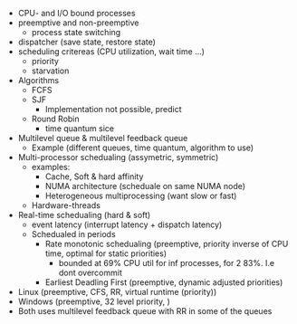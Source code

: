 - CPU- and I/O bound processes
- preemptive and non-preemptive
    - process state switching
- dispatcher (save state, restore state)
- scheduling critereas (CPU utilization, wait time ...)
    - priority
    - starvation
- Algorithms
    - FCFS
    - SJF
        - Implementation not possible, predict
    - Round Robin
        - time quantum sice
- Multilevel queue & multilevel feedback queue
    - Example (different queues, time quantum, algorithm to use)
- Multi-processor schedualing (assymetric, symmetric)
    - examples:
        - Cache, Soft & hard affinity
        - NUMA architecture (scheduale on same NUMA node)
        - Heterogeneous multiprocessing (want slow or fast)
    - Hardware-threads
- Real-time schedualing (hard & soft)
    - event latency (interrupt latency + dispatch latency)
    - Schedualed in periods
        - Rate monotonic schedualing (preemptive, priority inverse of CPU time, optimal for static priorities)
            - bounded at 69% CPU util for inf processes, for 2 83%. I.e dont overcommit
        - Earliest Deadling First (preemptive, dynamic adjusted priorities) 
- Linux (preemptive, CFS, RR, virtual runtime (priority))
- Windows (preemptive, 32 level priority, )
- Both uses multilevel feedback queue with RR in some of the queues
